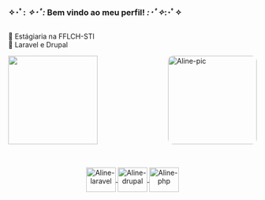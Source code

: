 ### ✧･ﾟ: *✧･ﾟ:* Bem vindo ao meu perfil! *:･ﾟ✧*:･ﾟ✧

##

🌸 Estágiaria na FFLCH-STI <br> 
🌸 Laravel e Drupal

<div style="display: inline_block">
    <a href="https://github.com/AlineMaire">
    <img height="180em" width="60%"src="https://github-readme-stats.vercel.app/api?username=AlineMaire&show_icons=true&theme=dracula&include_all_commits=true&count_private=true&bg_color=f6d7e0&icon_color=f9f6f1&title_color=f887a8&text_color=d590a3"/>
    <img align="right" alt="Aline-pic" height="180" style="border-radius:10px;" src="https://pbs.twimg.com/media/EpWHiiaVEAIOCUY?format=jpg&name=large">
</div>
  
 ## 
 
<div align="center"><br>
   <img align="center" alt="Aline-laravel" height="50" width="60" src="https://icongr.am/devicon/laravel-plain.svg?size=88&color=f2eeee">
   <img align="center" alt="Aline-drupal" height="50" width="60" src="https://icongr.am/devicon/drupal-plain.svg?size=88&color=fffcfd">
   <img align="center" alt="Aline-php" height="50" width="60" src="https://icongr.am/devicon/php-plain.svg?size=88&color=fffcfd">
</div>
   
